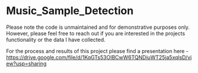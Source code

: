 # Music_Sample_Detection

Please note the code is unmaintained and for demonstrative purposes only. However, please feel free to reach out if you are interested in the projects functionality or the data I have collected.

For the process and results of this project please find a presentation here - https://drive.google.com/file/d/1KqGTs53OIBCwW6TQNDiuWT25ja5xqlsD/view?usp=sharing
